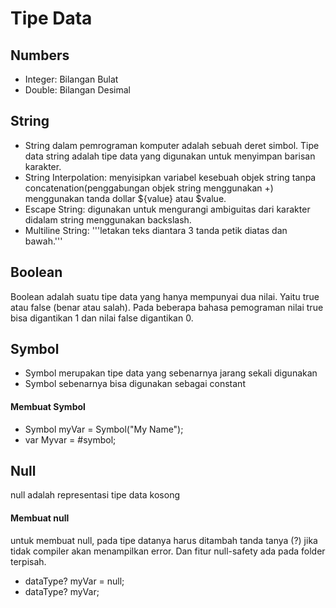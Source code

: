 # Tipe Data

## Numbers
- Integer: Bilangan Bulat
- Double: Bilangan Desimal

## String
- String dalam pemrograman komputer adalah sebuah deret simbol. Tipe data string adalah tipe data yang digunakan untuk menyimpan barisan karakter.
- String Interpolation: menyisipkan variabel kesebuah objek string tanpa concatenation(penggabungan objek string menggunakan +) menggunakan tanda dollar ${value} atau $value.
- Escape String: digunakan untuk mengurangi ambiguitas dari karakter didalam string menggunakan backslash\.
- Multiline String: '''letakan teks diantara 3 tanda petik diatas dan bawah.'''

## Boolean
Boolean adalah suatu tipe data yang hanya mempunyai dua nilai. Yaitu true atau false (benar atau salah). Pada beberapa bahasa pemograman nilai true bisa digantikan 1 dan nilai false digantikan 0.


## Symbol
  - Symbol merupakan tipe data yang sebenarnya jarang sekali digunakan
  - Symbol sebenarnya bisa digunakan sebagai constant
  
  #### Membuat Symbol
  - Symbol myVar = Symbol("My Name");
  - var Myvar = #symbol;

## Null
null adalah representasi tipe data kosong
  #### Membuat null
  untuk membuat null, pada tipe datanya harus ditambah tanda tanya (?) jika tidak compiler akan menampilkan error. Dan fitur null-safety ada pada folder terpisah.
  - dataType? myVar = null;
  - dataType? myVar;
